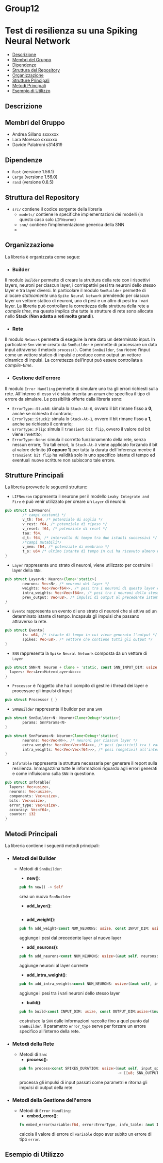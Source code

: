 # Group12
# Test di resilienza su una Spiking Neural Network
- [Descrizione](#descrizione)
- [Membri del Gruppo](#membri-del-gruppo)
- [Dipendenze](#dipendenze)
- [Struttura del Repository](#struttura-del-repository)
- [Organizzazione](#organizzazione)
- [Strutture Principali](#strutture-principali)
- [Metodi Principali](#metodi-principali)
- [Esempio di Utilizzo](#esempio-di-utilizzo)

## Descrizione
## Membri del Gruppo
- Andrea Sillano sxxxxxx
- Lara Moresco sxxxxxx
- Davide Palatroni s314819

## Dipendenze
- `Rust` (versione 1.56.1)
- `Cargo` (versione 1.56.0)
- `rand` (versione 0.8.5)

## Struttura del Repository
- `src/` contiene il codice sorgente  della libreria
  + `models/` contiene le specifiche implementazioni dei modelli (in questo caso solo `LIFNeuron`)
  + `snn/` contiene l'implementazione generica della SNN 
  + 
## Organizzazione
La libreria è organizzata come segue:
- ### Builder
Il modulo `Builder` permette di creare la struttura della rete con i rispettivi layers, neuroni per ciascun layer, i corrispettivi pesi tra neuroni dello stesso layer e tra layer diversi. In particolare il modulo
`SnnBuilder` permette di allocare *staticamente* una `Spike Neural Network` prendendo per ciascun layer un vettore statico di neuroni, uno di pesi e un altro di pesi tra i vari layer. La libreria può controllare
la correttezza della struttura della rete a *compile time*, ma questo implica che tutte le strutture di rete sono allocate nello **Stack** (**Non adatta a reti molto grandi**).

- ### Rete
Il modulo `Network` permette di eseguire la rete dato un determinato input. In particolare `Snn` viene creato da `SnnBuilder` e permette di processare un dato input attraverso il metodo `process()`.
Come `SnnBuilder`, `Snn` riceve l'input come un vettore statico di inpulsi e produce come output un vettore dinamico di inpulsi. La correttezza dell'input può essere controllata a *compile-time*. 
- ### Gestione dell'errore
Il modulo `Error Handling` permette di simulare uno tra gli errori richiesti sulla rete. All'interno di esso vi è stata inserita un *enum* che specifica il tipo di errore da simulare. Le possibilità offerte dalla libreria sono:
  - `ErrorType::Stuck0`: simula lo `Stuck-At-0`, ovvero il bit rimane fisso a **0**, anche se richiesto il contrario;
  - `ErrorType::Stuck1`: simula lo `Stuck-At-1`, ovvero il bit rimane fisso a **1**, anche se richiesto il contrario;
  - `ErrorType::Flip`: simula il `transient bit flip`, ovvero il valore del bit viene invertito;
  - `ErrorType::None`: simula il corretto funzionamento della rete, senza nessun errore;
Tra tali errori, lo `Stuck-At-X` viene applicato forzando il bit al valore definito (**0 oppure 1**) per tutta la durata dell'inferenza mentre il `transient bit flip` ha validità solo in uno specifico istante di tempo ed 
eventuali nuove scritture non subiscono tale errore.
## Strutture Principali
La libreria provvede le seguenti strutture:

- `LIFNeuron` rappresenta il neurone per il modello `Leaky Integrate and Fire` e può venir utilizzato per creare un `Layer` di neuroni:

```rust
pub struct LIFNeuron{
        /* campi costanti */
        v_th: f64, /* potenziale di soglia */
        v_rest: f64, /* potenziale di riposo */
        v_reset: f64, /* potenziale di reset */
        tau: f64,
        d_t: f64, /* intervallo di tempo tra due istanti successivi */
        /*campi mutabili*/
        v_mem: f64, /* potenziale di membrana */
        t_s: u64 /* ultimo istante di tempo in cui ha ricevuto almeno un impulso */
}
```

- `Layer` rappresenta uno strato di neuroni, viene utilizzato per costruire i layer della `SNN`.

```rust
pub struct Layer<N: Neuron+Clone+'static>{
        neurons: Vec<N>, /* neuroni del layer */
        weights: Vec<Vec<f64>>, /* pesi tra i neuroni di questo layer con quelli del layer precedente */
        intra_weights: Vec<Vec<f64>>, /* pesi tra i neuroni dello stesso layer */
        prev_output: Vec<u8>, /* impulsi di output al precedente istante */
}
```

- `Evento` rappresenta un evento di uno strato di neuroni che si attiva ad un determinato istante di tempo. Incapsula gli impulsi che passano attraverso la rete.
```rust
pub struct Evento{
        ts: u64, /* istante di tempo in cui viene generato l'output */
        spikes: Vec<u8>, /* vettore che contiene tutti gli output */
}
```

- `SNN` rappresenta la `Spike Neural Network` composta da un vettore di `Layer`

```rust
pub struct SNN<N: Neuron + Clone + 'static, const SNN_INPUT_DIM: usize, const SNN_OUTPUT_DIM: usize> {
  layers: Vec<Arc<Mutex<Layer<N>>>>
}
```

- `Processor` è l'oggetto che ha il compito di gestire i thread dei layer e processare gli impulsi di input 
```rust
pub struct Processor { }
```

- `SNNBuilder` rappresenta il builder per una `SNN`
```rust
pub struct SnnBuilder<N: Neuron+Clone+Debug+'static>{
        params: SnnParams<N>
}

pub struct SnnParams<N: Neuron+Clone+Debug+'static>{
        neurons: Vec<Vec<N>>, /* neuroni per ciascun layer */
        extra_weights: Vec<Vec<Vec<f64>>>, /* pesi (positivi) tra i vari layer */
        intra_weights: Vec<Vec<Vec<f64>>>, /* pesi (negativi) all'interno dello stesso layer */
}
```

- `InfoTable` rappresenta la struttura necessaria per generare il report sulla resilienza. Immagazzina tutte le informazioni riguardo agli errori generati e come influiscono sulla `SNN` in questione.
```rust
pub struct InfoTable{
  layers: Vec<usize>,
  neurons: Vec<usize>,
  components: Vec<usize>,
  bits: Vec<usize>,
  error_type: Vec<usize>,
  accuracy: Vec<f64>,
  counter: i32
}
```

## Metodi Principali
La libreria contiene i seguenti metodi principali:
- ### Metodi del Builder
  - Metodi di `SnnBuilder`:
    - **new()**:
    ```rust
    pub fn new() -> Self
    ```
    crea un nuovo `SnnBuilder`
  
    - **add_layer()**:
    ```rust
    
    ```
    - **add_weight()**:
    ```rust
    pub fn add_weight<const NUM_NEURONS: usize, const INPUT_DIM: usize >(&mut self, weights:[[f64; INPUT_DIM]; NUM_NEURONS]) -> &mut SnnBuilder<N> 
    ```
    aggiunge i pesi dal precedente layer al nuovo layer
  
    - **add_neurons()**:
    ```rust
    pub fn add_neurons<const NUM_NEURONS: usize>(&mut self, neurons: [N; NUM_NEURONS]) -> &mut SnnBuilder<N> 
    ```
    aggiunge neuroni al layer corrente
  
    - **add_intra_weight()**:
    ```rust
    pub fn add_intra_weights<const NUM_NEURONS: usize>(&mut self, intra_weights: [[f64; NUM_NEURONS]; NUM_NEURONS]) -> &mut SnnBuilder<N> 
    ```
    aggiunge i pesi tra i vari neuroni dello stesso layer
    - **build()**:
    ```rust
    pub fn build<const INPUT_DIM: usize, const OUTPUT_DIM:usize>(&mut self, components: &Vec<i32>, error_type: i32, info_table: &mut InfoTable) -> SNN<N, { INPUT_DIM }, { OUTPUT_DIM }>
    ```
    costruisce la `SNN` dalle informazioni raccolte fino a quel punto dal `SnnBuilder`. Il parametro `error_type` serve per forzare un errore specifico all'interno della rete.
- ### Metodi della Rete
  - Metodi di `Snn`:
    - **process()**:
    ```rust
    pub fn process<const SPIKES_DURATION: usize>(&mut self, input_spikes: &[[u8; SNN_INPUT_DIM]; SPIKES_DURATION])
                                                 -> [[u8; SNN_OUTPUT_DIM]; SPIKES_DURATION] 
    ```
    processa gli impulsi di input passati come parametri e ritorna gli impulsi di output della rete
- ### Metodi della Gestione dell'errore
  - Metodi di `Error Handling`:
    - **embed_error()**:
    ```rust
    fn embed_error(variable:f64, error:ErrorType, info_table: &mut InfoTable)->f64
    ```
    calcola il valore di errore di `variable` dopo aver subito un errore di tipo `error`. 

## Esempio di Utilizzo
